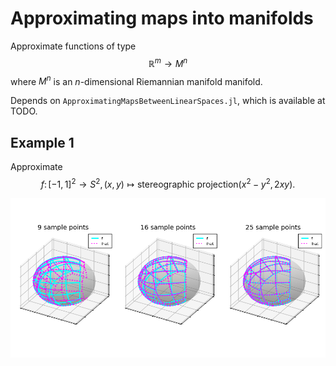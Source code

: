 # Approximating maps into manifolds

Approximate functions of type $$\mathbb{R}^m \to M^n$$ where $M^n$ is an $n$-dimensional Riemannian manifold manifold.

Depends on `ApproximatingMapsBetweenLinearSpaces.jl`, which is available at TODO.

## Example 1

Approximate
$$f \colon [-1, 1]^2 \to S^2, (x, y) \mapsto \mathrm{stereographic~projection}(x^2 - y^2, 2 x y).$$

![Plot](examples/Example1.png)
